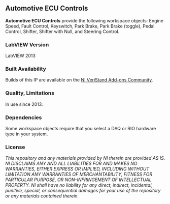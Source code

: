 ## Automotive ECU Controls ##

**Automotive ECU Controls** provide the following workspace objects: Engine Speed, Fault Control, Keyswitch, Park Brake, Park Brake (toggle), Pedal Control, Shifter, Shifter with Null, and Steering Control.

### LabVIEW Version ###

LabVIEW 2013

### Built Availability ###

Builds of this IP are available on the [NI VeriStand Add-ons Community](https://decibel.ni.com/content/docs/DOC-32295).

### Quality, Limitations ###

In use since 2013.

### Dependencies ###

Some workspace objects require that you select a DAQ or RIO hardware type in your system.

### License ###

*This repository and any materials provided by NI therein are provided AS IS. NI DISCLAIMS ANY AND ALL LIABILITIES FOR AND MAKES NO WARRANTIES, EITHER EXPRESS OR IMPLIED, INCLUDING WITHOUT LIMITATION ANY WARRANTIES OF MERCHANTABILITY, FITNESS FOR  PARTICULAR PURPOSE, OR NON-INFRINGEMENT OF INTELLECTUAL PROPERTY. NI shall have no liability for any direct, indirect, incidental, punitive, special, or consequential damages for your use of the repository or any materials contained therein.*